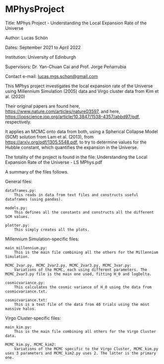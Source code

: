 # MPhysProject
Title: MPhys Project - Understanding the Local Expansion Rate of the Universe

Author: Lucas Schön

Dates: September 2021 to April 2022

Institution: University of Edinburgh

Supervisors: Dr. Yan-Chuan Cai and Prof. Jorge Peñarrubia

Contact e-mail: lucas.mgs.schon@gmail.com

This MPhys project investigates the local expansion rate of the Universe using Millennium Simulation (2005) data and Virgo cluster data from Kim et al. (2020)

Their original papers are found here, https://www.nature.com/articles/nature03597, and here, https://iopscience.iop.org/article/10.3847/1538-4357/abbd97/pdf, respectively.

It applies an MCMC onto data from both, using a Spherical Collapse Model (SCM) solution from Lam et al. (2013), from https://arxiv.org/pdf/1305.5548.pdf, to try to determine values for the Hubble constant, which quantifies the expansion in the Universe.

The totality of the project is found in the file: Understanding the Local Expansion Rate of the Universe -  LS MPhys.pdf 

A summary of the files follows.

General files:

    dataframes.py:
        This reads in data from text files and constructs useful dataframes (using pandas).
        
    models.py:
        This defines all the constants and constructs all the different SCM values.
        
    plotter.py:
        This simply creates all the plots.
        
Millennium Simulation-specific files:

    main_millennium.py:
        This is the main file combining all the others for the Millennium Simulation.
        
    MCMC_2var.py, MCMC_2var2.py, MCMC_2var3.py, MCMC_3var.py: 
        Variations of the MCMC, each using different parameters. The MCMC_2var3.py file is the main one used, fitting H_0 and logDelta.
        
    cosmicvariance.py:
        This calculates the cosmic variance of H_0 using the data from cosmicvariance.txt.
        
    cosmicvariance.txt:
        This is a text file of the data from 40 trials using the most massive halos.

Virgo Cluster-specific files:

    main_kim.py:
        This is the main file combining all others for the Virgo Cluster data.
        
    MCMC_kim.py, MCMC_kim2:
        Variations of the MCMC specific to the Virgo Cluster, MCMC_kim.py uses 3 parameters and MCMC_kim2.py uses 2. The latter is the primary one.
        
